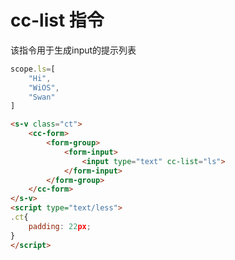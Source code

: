 # cc-list 指令
该指令用于生成input的提示列表

```javascript
scope.ls=[
    "Hi",
    "WiOS",
    "Swan"
]
```

```html
<s-v class="ct">
    <cc-form>
        <form-group>
            <form-input>
                <input type="text" cc-list="ls">
            </form-input>
        </form-group>
    </cc-form>
</s-v>
<script type="text/less">
.ct{
    padding: 22px;
}
</script>
```